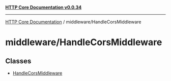 [**HTTP Core Documentation v0.0.34**](../../README.md)

***

[HTTP Core Documentation](../../modules.md) / middleware/HandleCorsMiddleware

# middleware/HandleCorsMiddleware

## Classes

- [HandleCorsMiddleware](classes/HandleCorsMiddleware.md)
